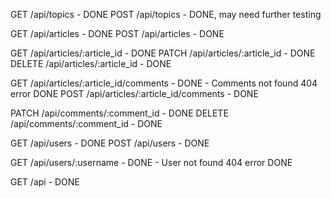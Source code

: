 GET /api/topics       - DONE
POST /api/topics      - DONE, may need further testing

GET /api/articles     - DONE
POST /api/articles    - DONE

GET /api/articles/:article_id   - DONE
PATCH /api/articles/:article_id - DONE
DELETE /api/articles/:article_id    - DONE

GET /api/articles/:article_id/comments - DONE - Comments not found 404 error DONE
POST /api/articles/:article_id/comments - DONE

PATCH /api/comments/:comment_id - DONE
DELETE /api/comments/:comment_id - DONE

GET /api/users          - DONE
POST /api/users         - DONE

GET /api/users/:username - DONE - User not found 404 error DONE

GET /api                - DONE